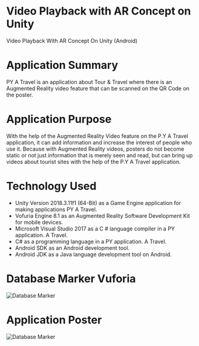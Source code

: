 # Video Playback with AR Concept on Unity
Video Playback With AR Concept On Unity (Android)

# Application Summary
PY A Travel is an application about Tour & Travel where there is an Augmented Reality video feature that can be scanned on the QR Code on the poster.

# Application Purpose
With the help of the Augmented Reality Video feature on the P.Y A Travel application, it can add information and increase the interest of people who use it. Because with Augmented Reality videos, posters do not become static or not just information that is merely seen and read, but can bring up videos about tourist sites with the help of the P.Y A Travel application.

# Technology Used
- Unity Version 2018.3.11f1 (64-Bit) as a Game Engine application for making applications PY A Travel.
- Vofuria Engine 8.1 as an Augmented Reality Software Development Kit for mobile devices.
- Microsoft Visual Studio 2017 as a C # language compiler in a PY application. A Travel.
- C# as a programming language in a PY application. A Travel.
- Android SDK as an Android development tool.
- Android JDK as a Java language development tool on Android.

# Database Marker Vuforia

![Database Marker](https://github.com/abdul23lm/video-playback-with-ar-concept-using-unity/blob/master/Poster/MarkerVideo.png)

# Application Poster
![Database Marker](https://github.com/abdul23lm/video-playback-with-ar-concept-using-unity/blob/master/Poster/PY.%20A%20Travel%20-%20Poster%20Cahaya%20Villa%20Garut.png)

